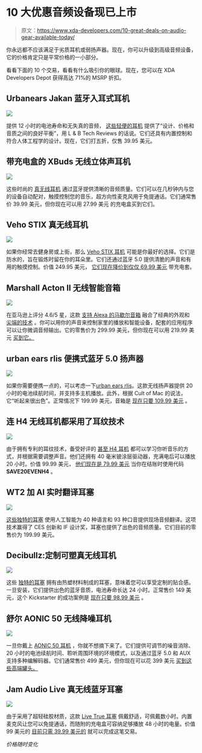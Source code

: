 # 10 大优惠音频设备现已上市

> 原文：<https://www.xda-developers.com/10-great-deals-on-audio-gear-available-today/>

你永远都不应该满足于劣质耳机或弱扬声器。现在，你可以升级到高级音频设备，它的价格肯定只是平常价格的一小部分。

看看下面的 10 个交易，看看有什么吸引你的眼球。现在，您可以在 XDA Developers Depot 获得高达 71%的 MSRP 折扣。

## **Urbanears Jakan 蓝牙入耳式耳机**

**![](img/7b9e2d908aae117b33df4ad2e01fc735.png)**

提供 12 小时的电池寿命和无失真的音频， [这些轻便的耳机](https://depot.xda-developers.com/sales/urbanears-jakan-bluetooth-in-ear-headphones-black?utm_source=xda-developers.com&utm_medium=referral&utm_campaign=urbanears-jakan-bluetooth-in-ear-headphones-black&utm_term=scsf-410202&utm_content=a0x1P000004sdL4QAI&scsonar=1) 提供了“设计、价格和音质之间的良好平衡”，用 L & B Tech Reviews 的话说。它们还具有内置控制和符合人体工程学的设计。现在，它们打五折，仅售 39.95 美元。

## **带充电盒的 XBuds 无线立体声耳机**

**![](img/ff67b364abe89f4e7a50c9212d3bc926.png)**

这些时尚的 [真无线耳机](https://depot.xda-developers.com/sales/mybuds-wireless-stereo-earbuds-with-charging-case-white?utm_source=xda-developers.com&utm_medium=referral&utm_campaign=mybuds-wireless-stereo-earbuds-with-charging-case-white&utm_term=scsf-410278&utm_content=a0x1P000004sdL4QAI&scsonar=1) 通过蓝牙提供清晰的音频质量。它们可以在几秒钟内与您的设备自动配对，触摸控制您的音乐，超方向性麦克风用于免提通话。它们通常售价 39.99 美元，但你现在可以用 27.99 美元 的充电盒买到它们。

## **Veho STIX 真无线耳机**

**![](img/01db6e0925930fcc6289e6190e92f62c.png)**

如果你经常去健身房或上街，那么 [Veho STIX 耳机](https://depot.xda-developers.com/sales/veho-stix-true-wireless-earphones?utm_source=xda-developers.com&utm_medium=referral&utm_campaign=veho-stix-true-wireless-earphones&utm_term=scsf-410274&utm_content=a0x1P000004sdL4QAI&scsonar=1) 可能是你最好的选择。它们是防水的，旨在锻炼时留在你的耳朵里。它们还通过蓝牙 5.0 提供清脆的声音和有用的触摸控制。价值 249.95 美元， [它们现在降价到仅仅 69.99 美元](https://depot.xda-developers.com/sales/veho-stix-true-wireless-earphones?utm_source=xda-developers.com&utm_medium=referral&utm_campaign=veho-stix-true-wireless-earphones&utm_term=scsf-410274&utm_content=a0x1P000004sdL4QAI&scsonar=1) 带充电套。

## **Marshall Acton II 无线智能音箱**

**![](img/4a72881d324c0bc66e33e7514b66d5ce.png)**

在亚马逊上评分 4.6/5 星，这款 [支持 Alexa 的马歇尔音箱](https://depot.xda-developers.com/sales/marshall-acton-ii-wireless-smart-speaker-w-amazon-alexa-black?utm_source=xda-developers.com&utm_medium=referral&utm_campaign=marshall-acton-ii-wireless-smart-speaker-w-amazon-alexa-black&utm_term=scsf-410275&utm_content=a0x1P000004sdL4QAI&scsonar=1) 融合了经典的外观和 [尖端的技术](https://www.youtube.com/watch?v=6h81zMQJtr4) 。你可以用你的声音来控制家里的播放和智能设备，配套的应用程序可以让你微调音频输出。它的零售价为 299.99 美元，但你现在可以用 219.99 美元 [买到它。](https://depot.xda-developers.com/sales/marshall-acton-ii-wireless-smart-speaker-w-amazon-alexa-black?utm_source=xda-developers.com&utm_medium=referral&utm_campaign=marshall-acton-ii-wireless-smart-speaker-w-amazon-alexa-black&utm_term=scsf-410275&utm_content=a0x1P000004sdL4QAI&scsonar=1)

## **urban ears rlis 便携式蓝牙 5.0 扬声器**

**![](img/b12233c11f01660899e982e19e3adea2.png)**

如果你需要便携一点的，可以考虑一下[urban ears rlis](https://depot.xda-developers.com/sales/urbanears-ralis-portable-bluetooth-5-0-speaker-grey?utm_source=xda-developers.com&utm_medium=referral&utm_campaign=urbanears-ralis-portable-bluetooth-5-0-speaker-grey&utm_term=scsf-410276&utm_content=a0x1P000004sdL4QAI&scsonar=1)。这款无线扬声器提供 20 小时的电池续航时间，并支持多主机播放。此外，根据 Cult of Mac 的说法，它“听起来很出色”。正常情况下 199.99 美元，音箱是 [现在只要 109.99 美元](https://depot.xda-developers.com/sales/urbanears-ralis-portable-bluetooth-5-0-speaker-grey?utm_source=xda-developers.com&utm_medium=referral&utm_campaign=urbanears-ralis-portable-bluetooth-5-0-speaker-grey&utm_term=scsf-410276&utm_content=a0x1P000004sdL4QAI&scsonar=1) 。

## **连 H4 无线耳机都采用了耳纹技术**

**![](img/442477f9df9ddc1c068cbaacdca0b45f.png)**

由于拥有专利的耳纹技术，备受好评的 [甚至 H4 耳机](https://depot.xda-developers.com/sales/matte-black-finish?utm_source=xda-developers.com&utm_medium=referral&utm_campaign=matte-black-finish&utm_term=scsf-410277&utm_content=a0x1P000004sdL4QAI&scsonar=1) 都可以学习你听音乐的方式，并根据需要调整声音。他们还拥有 40 毫米铍涂层驱动器，充满电后可以播放 20 小时。价值 99.99 美元， [他们现在是 79.99 美元](https://depot.xda-developers.com/sales/matte-black-finish?utm_source=xda-developers.com&utm_medium=referral&utm_campaign=matte-black-finish&utm_term=scsf-410277&utm_content=a0x1P000004sdL4QAI&scsonar=1) 当你在结账时使用代码 **SAVE20EVENH4** 。

## **WT2 加 AI 实时翻译耳塞**

**![](img/fbe0843af8e5dd2e82041c51daa32250.png)**

[这些独特的耳塞](https://depot.xda-developers.com/sales/wt2-plus-ai-realtime-translator-earbuds?utm_source=xda-developers.com&utm_medium=referral&utm_campaign=wt2-plus-ai-realtime-translator-earbuds&utm_term=scsf-410279&utm_content=a0x1P000004sdL4QAI&scsonar=1) 使用人工智能为 40 种语言和 93 种口音提供现场音频翻译。这项技术赢得了 CES 创新和 IF 设计奖，耳塞也提供了出色的音频质量。它们目前的零售价为 199.99 美元[](https://depot.xda-developers.com/sales/wt2-plus-ai-realtime-translator-earbuds?utm_source=xda-developers.com&utm_medium=referral&utm_campaign=wt2-plus-ai-realtime-translator-earbuds&utm_term=scsf-410279&utm_content=a0x1P000004sdL4QAI&scsonar=1)。

## **Decibullz:定制可塑真无线耳机**

**![](img/0eca2c28d9da5ec5b2328657675f5000.png)**

这些 [独特的耳塞](https://depot.xda-developers.com/sales/custom-moldable-true-wireless-earphones?utm_source=xda-developers.com&utm_medium=referral&utm_campaign=custom-moldable-true-wireless-earphones&utm_term=scsf-410280&utm_content=a0x1P000004sdL4QAI&scsonar=1) 拥有由热塑材料制成的耳塞，意味着您可以享受定制的贴合感。一旦安装，它们提供出色的蓝牙音质，电池寿命长达 24 小时。正常售价 149 美元，这个 Kickstarter 的成功案例是 [现在只要 98.99 美元](https://depot.xda-developers.com/sales/custom-moldable-true-wireless-earphones?utm_source=xda-developers.com&utm_medium=referral&utm_campaign=custom-moldable-true-wireless-earphones&utm_term=scsf-410280&utm_content=a0x1P000004sdL4QAI&scsonar=1) 。

## **舒尔 AONIC 50 无线降噪耳机**

**![](img/be8f7c4e2f175cb31cc0600008adeb14.png)**

一旦你戴上 [AONIC 50 耳机](https://depot.xda-developers.com/sales/shure-aonic-50-wireless-noise-cancelling-headphones-black?utm_source=xda-developers.com&utm_medium=referral&utm_campaign=shure-aonic-50-wireless-noise-cancelling-headphones-black&utm_term=scsf-410281&utm_content=a0x1P000004sdL4QAI&scsonar=1) ，你就不想摘下来了。它们提供可调节的噪音消除、20 小时的电池续航时间、聆听周围环境的环境模式，以及通过蓝牙 5.0 和 AUX 支持多种编解码器。它们通常售价 499 美元，但你现在可以花 399 美元 [买到这些高端罐头。](https://depot.xda-developers.com/sales/shure-aonic-50-wireless-noise-cancelling-headphones-black?utm_source=xda-developers.com&utm_medium=referral&utm_campaign=shure-aonic-50-wireless-noise-cancelling-headphones-black&utm_term=scsf-410281&utm_content=a0x1P000004sdL4QAI&scsonar=1)

## **Jam Audio Live 真无线蓝牙耳塞**

![](img/d8098df6a8daef1498660a37b6bb4f7d.png)

由于采用了超轻硅胶材质，这款 [Live True 耳塞](https://depot.xda-developers.com/sales/jam-audio-live-true-wireless-bluetooth-earbuds-black?utm_source=xda-developers.com&utm_medium=referral&utm_campaign=jam-audio-live-true-wireless-bluetooth-earbuds-black&utm_term=scsf-410282&utm_content=a0x1P000004sdL4QAI&scsonar=1) 佩戴舒适，可佩戴数小时。内置麦克风让您可以免提通话，而随附的充电盒可容纳足够播放 48 小时的电量。价值 99 美元的 [目前只需 39.99 美元的](https://depot.xda-developers.com/sales/jam-audio-live-true-wireless-bluetooth-earbuds-black?utm_source=xda-developers.com&utm_medium=referral&utm_campaign=jam-audio-live-true-wireless-bluetooth-earbuds-black&utm_term=scsf-410282&utm_content=a0x1P000004sdL4QAI&scsonar=1) 就可以完成这笔交易。

*价格随时变化*